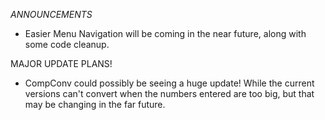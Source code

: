 *ANNOUNCEMENTS*

- Easier Menu Navigation will be coming in the near future,
  along with some code cleanup.


MAJOR UPDATE PLANS!

- CompConv could possibly be seeing a huge update! While the
  current versions can't convert when the numbers entered are
  too big, but that may be changing in the far future.
